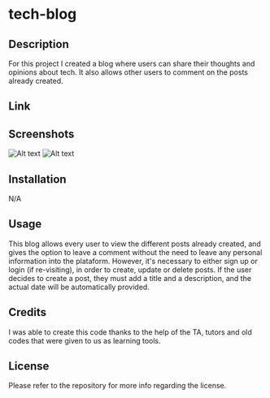 # tech-blog
## Description
For this project I created a blog where users can share their thoughts and opinions about tech. It also allows other users to comment on the posts already created.

## Link


## Screenshots
![Alt text](/public/screenshots/Screenshot%202023-12-31%20at%2012.52.05 PM.png)
![Alt text](/public/screenshots/Screenshot%202023-12-31%20at%2012.52.45 PM.png)

## Installation
N/A

## Usage
This blog allows every user to view the different posts already created, and gives the option to leave a comment without the need to leave any personal information into the plataform. However, it's necessary to either sign up or login (if re-visiting), in order to create, update or delete posts. If the user decides to create a post, they must add a title and a description, and the actual date will be automatically provided.

## Credits
I was able to create this code thanks to the help of the TA, tutors and old codes that were given to us as learning tools.

## License
Please refer to the repository for more info regarding the license.